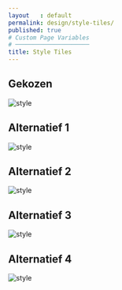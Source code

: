 ```yaml
---
layout   : default
permalink: design/style-tiles/
published: true
# Custom Page Variables
# ─────────────────────
title: Style Tiles
---
```


Gekozen
-------
![style](/1718-nmd3-project-broekaert_denuwelaere/assets/images/Style3.jpg)

Alternatief 1
-------------
![style](/1718-nmd3-project-broekaert_denuwelaere/assets/images/Style1.jpg)

Alternatief 2
-------------
![style](/1718-nmd3-project-broekaert_denuwelaere/assets/images/Style2.jpg)

Alternatief 3
-------------
![style](/1718-nmd3-project-broekaert_denuwelaere/assets/images/Style4.jpg)

Alternatief 4
-------------
![style](/1718-nmd3-project-broekaert_denuwelaere/assets/images/Style5.jpg)